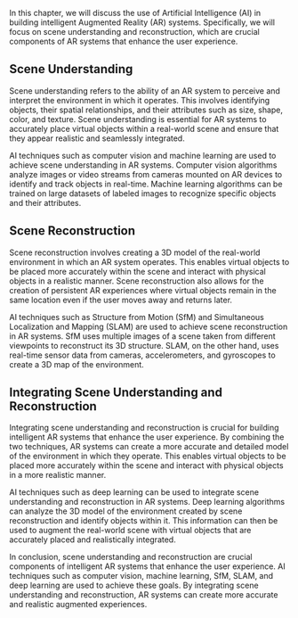 
In this chapter, we will discuss the use of Artificial Intelligence (AI) in building intelligent Augmented Reality (AR) systems. Specifically, we will focus on scene understanding and reconstruction, which are crucial components of AR systems that enhance the user experience.

Scene Understanding
-------------------

Scene understanding refers to the ability of an AR system to perceive and interpret the environment in which it operates. This involves identifying objects, their spatial relationships, and their attributes such as size, shape, color, and texture. Scene understanding is essential for AR systems to accurately place virtual objects within a real-world scene and ensure that they appear realistic and seamlessly integrated.

AI techniques such as computer vision and machine learning are used to achieve scene understanding in AR systems. Computer vision algorithms analyze images or video streams from cameras mounted on AR devices to identify and track objects in real-time. Machine learning algorithms can be trained on large datasets of labeled images to recognize specific objects and their attributes.

Scene Reconstruction
--------------------

Scene reconstruction involves creating a 3D model of the real-world environment in which an AR system operates. This enables virtual objects to be placed more accurately within the scene and interact with physical objects in a realistic manner. Scene reconstruction also allows for the creation of persistent AR experiences where virtual objects remain in the same location even if the user moves away and returns later.

AI techniques such as Structure from Motion (SfM) and Simultaneous Localization and Mapping (SLAM) are used to achieve scene reconstruction in AR systems. SfM uses multiple images of a scene taken from different viewpoints to reconstruct its 3D structure. SLAM, on the other hand, uses real-time sensor data from cameras, accelerometers, and gyroscopes to create a 3D map of the environment.

Integrating Scene Understanding and Reconstruction
--------------------------------------------------

Integrating scene understanding and reconstruction is crucial for building intelligent AR systems that enhance the user experience. By combining the two techniques, AR systems can create a more accurate and detailed model of the environment in which they operate. This enables virtual objects to be placed more accurately within the scene and interact with physical objects in a more realistic manner.

AI techniques such as deep learning can be used to integrate scene understanding and reconstruction in AR systems. Deep learning algorithms can analyze the 3D model of the environment created by scene reconstruction and identify objects within it. This information can then be used to augment the real-world scene with virtual objects that are accurately placed and realistically integrated.

In conclusion, scene understanding and reconstruction are crucial components of intelligent AR systems that enhance the user experience. AI techniques such as computer vision, machine learning, SfM, SLAM, and deep learning are used to achieve these goals. By integrating scene understanding and reconstruction, AR systems can create more accurate and realistic augmented experiences.

